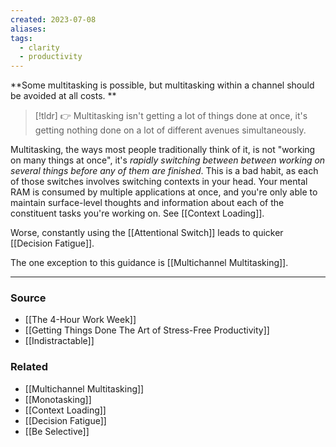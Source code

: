 ```yaml
---
created: 2023-07-08
aliases: 
tags:
  - clarity
  - productivity
---
```

**Some multitasking is possible, but multitasking within a channel should be avoided at all costs. **

> [!tldr] 👉 Multitasking isn't getting a lot of things done at once, it's getting nothing done on a lot of different avenues simultaneously.

Multitasking, the ways most people traditionally think of it, is not "working on many things at once", it's *rapidly switching between between working on several things before any of them are finished*. This is a bad habit, as each of those switches involves switching contexts in your head. Your mental RAM is consumed by multiple applications at once, and you're only able to maintain surface-level thoughts and information about each of the constituent tasks you're working on. See [[Context Loading]]. 

Worse, constantly using the [[Attentional Switch]] leads to quicker [[Decision Fatigue]].

The one exception to this guidance is [[Multichannel Multitasking]].

---

### Source
- [[The 4-Hour Work Week]]
- [[Getting Things Done The Art of Stress-Free Productivity]]
- [[Indistractable]]

### Related
- [[Multichannel Multitasking]]
- [[Monotasking]]
- [[Context Loading]]
- [[Decision Fatigue]]
- [[Be Selective]]